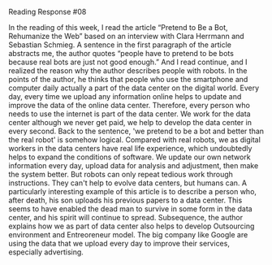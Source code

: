 Reading Response #08

In the reading of this week, I read the article “Pretend to Be a Bot, Rehumanize the Web” based on an interview with Clara Herrmann and Sebastian Schmieg. A sentence in the first paragraph of the article abstracts me, the author quotes “people have to pretend to be bots because real bots are just not good enough.” And I read continue, and I realized the reason why the author describes people with robots. In the points of the author, he thinks that people who use the smartphone and computer daily actually a part of the data center on the digital world. Every day, every time we upload any information online helps to update and improve the data of the online data center. Therefore, every person who needs to use the internet is part of the data center. We work for the data center although we never get paid, we help to develop the data center in every second. Back to the sentence, 'we pretend to be a bot and better than the real robot' is somehow logical. Compared with real robots, we as digital workers in the data centers have real life experience, which undoubtedly helps to expand the conditions of software. We update our own network information every day, upload data for analysis and adjustment, then make the system better. But robots can only repeat tedious work through instructions. They can't help to evolve data centers, but humans can. A particularly interesting example of this article is to describe a person who, after death, his son uploads his previous papers to a data center. This seems to have enabled the dead man to survive in some form in the data center, and his spirit will continue to spread. Subsequence, the author explains how we as part of data center also helps to develop Outsourcing environment and Entreoreneur model. The big company like Google are using the data that we upload every day to improve their services, especially advertising. 

